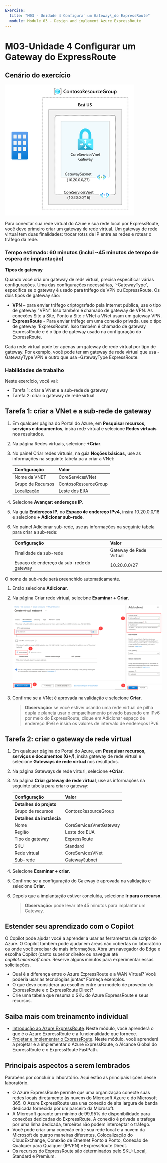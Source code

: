 ```yaml
---
Exercise:
  title: "M03 - Unidade 4 Configurar um Gateway\_do ExpressRoute"
  module: Module 03 - Design and implement Azure ExpressRoute
---
```

# M03-Unidade 4 Configurar um Gateway do ExpressRoute

## Cenário do exercício

![Diagrama de gateway de rede virtual.](../media/4-exercise-configure-expressroute-gateway.png)

Para conectar sua rede virtual do Azure e sua rede local por ExpressRoute, você deve primeiro criar um gateway de rede virtual. Um gateway de rede virtual tem duas finalidades: trocar rotas de IP entre as redes e rotear o tráfego da rede.

### Tempo estimado: 60 minutos (inclui ~45 minutos de tempo de espera de implantação)

**Tipos de gateway**

Quando você cria um gateway de rede virtual, precisa especificar várias configurações. Uma das configurações necessárias, '-GatewayType', especifica se o gateway é usado para tráfego de VPN ou ExpressRoute. Os dois tipos de gateway são:

- **VPN** – para enviar tráfego criptografado pela Internet pública, use o tipo de gateway "VPN". Isso também é chamado de gateway de VPN. As conexões Site a Site, Ponto a Site e VNet a VNet usam um gateway VPN.
- **ExpressRoute** - Para enviar tráfego em uma conexão privada, use o tipo de gateway 'ExpressRoute'. Isso também é chamado de gateway ExpressRoute e é o tipo de gateway usado na configuração do ExpressRoute.

Cada rede virtual pode ter apenas um gateway de rede virtual por tipo de gateway. Por exemplo, você pode ter um gateway de rede virtual que usa -GatewayType VPN e outro que usa -GatewayType ExpressRoute.

### Habilidades de trabalho

Neste exercício, você vai:

- Tarefa 1: criar a VNet e a sub-rede de gateway
- Tarefa 2: criar o gateway de rede virtual

## Tarefa 1: criar a VNet e a sub-rede de gateway

1. Em qualquer página do Portal do Azure, em **Pesquisar recursos, serviços e documentos**, insira rede virtual e selecione **Redes virtuais** nos resultados.

1. Na página Redes virtuais, selecione **+Criar**.

1. No painel Criar redes virtuais, na guia **Noções básicas,** use as informações na seguinte tabela para criar a VNet:

   | **Configuração**          | **Valor**                        |
   | -------------------- | -------------------------------- |
   | Nome da VNET | CoreServicesVNet                 |
   | Grupo de Recursos       | ContosoResourceGroup             |
   | Localização             | Leste dos EUA                          |

1. Selecione **Avançar: endereços IP**.

1. Na guia **Endereços IP**, no **Espaço de endereço IPv4**, insira 10.20.0.0/16 e selecione **+ Adicionar sub-rede**.

1. No painel Adicionar sub-rede, use as informações na seguinte tabela para criar a sub-rede:

   | **Configuração**                  | **Valor**               |
   | ---------------------------- | ----------------------- |
   | Finalidade da sub-rede               | Gateway de Rede Virtual |
   | Espaço de endereço da sub-rede do gateway | 10.20.0.0/27            |

O nome da sub-rede será preenchido automaticamente.

1. Então selecione **Adicionar**.

1. Na página Criar rede virtual, selecione **Examinar + Criar**.

   ![Portal do Azure – adicionar sub-rede de gateway](../media/add-gateway-subnet.png)

1. Confirme se a VNet é aprovada na validação e selecione **Criar**.

   >**Observação:** se você estiver usando uma rede virtual de pilha dupla e planeja usar o emparelhamento privado baseado em IPv6 por meio do ExpressRoute, clique em Adicionar espaço de endereço IPv6 e insira os valores de intervalo de endereços IPv6.

## Tarefa 2: criar o gateway de rede virtual

1. Em qualquer página do Portal do Azure, em **Pesquisar recursos, serviços e documentos (G+/)**, insira gateway de rede virtual e selecione **Gateways de rede virtual** nos resultados.

1. Na página Gateways de rede virtual, selecione **+Criar**.

1. Na página **Criar gateway de rede virtual**, use as informações na seguinte tabela para criar o gateway:

   | **Configuração**               | **Valor**                  |
   | ------------------------- | -------------------------- |
   | **Detalhes do projeto**       |                            |
   | Grupo de recursos            | ContosoResourceGroup       |
   | **Detalhes da instância**      |                            |
   | Nome                      | CoreServicesVnetGateway    |
   | Região                    | Leste dos EUA                    |
   | Tipo de gateway              | ExpressRoute               |
   | SKU                       | Standard                   |
   | Rede virtual           | CoreServicesVNet           |
   | Sub-rede                    | GatewaySubnet              |
   
1. Selecione **Examinar + criar**.

1. Confirme se a configuração do Gateway é aprovada na validação e selecione **Criar**.

1. Depois que a implantação estiver concluída, selecione **Ir para o recurso**.

   >**Observação:** pode levar até 45 minutos para implantar um Gateway.


## Estender seu aprendizado com o Copilot

O Copilot pode ajudar você a aprender a usar as ferramentas de script do Azure. O Copilot também pode ajudar em áreas não cobertas no laboratório ou onde você precisar de mais informações. Abra um navegador do Edge e escolha Copilot (canto superior direito) ou navegue até *copilot.microsoft.com*. Reserve alguns minutos para experimentar essas solicitações.
+ Qual é a diferença entre o Azure ExpressRoute e a WAN Virtual? Você poderia usar as tecnologias juntas? Forneça exemplos.
+ O que devo considerar ao escolher entre um modelo de provedor do ExpressRoute e o ExpressRoute Direct?
+ Crie uma tabela que resuma o SKU do Azure ExpressRoute e seus recursos.

## Saiba mais com treinamento individual

+ [Introdução ao Azure ExpressRoute](https://learn.microsoft.com/training/modules/intro-to-azure-expressroute/). Neste módulo, você aprenderá o que é o Azure ExpressRoute e a funcionalidade que fornece.
+ [Projetar e implementar o ExpressRoute](https://learn.microsoft.com/training/modules/design-implement-azure-expressroute/). Neste módulo, você aprenderá a projetar e a implementar o Azure ExpressRoute, o Alcance Global do ExpressRoute e o ExpressRoute FastPath.

## Principais aspectos a serem lembrados

Parabéns por concluir o laboratório. Aqui estão as principais lições desse laboratório. 
+ O Azure ExpressRoute permite que uma organização conecte suas redes locais diretamente às nuvens do Microsoft Azure e do Microsoft 365. O Azure ExpressRoute usa uma conexão de alta largura de banda dedicada fornecida por um parceiro da Microsoft.
+ A Microsoft garante um mínimo de 99,95% de disponibilidade para conexões dedicadas do ExpressRoute. A conexão é privada e trafega por uma linha dedicada, terceiros não podem interceptar o tráfego.
+ Você pode criar uma conexão entre sua rede local e a nuvem da Microsoft de quatro maneiras diferentes, Colocalização do CloudExchange, Conexão de Ethernet Ponto a Ponto, Conexão de Qualquer para Qualquer (IPVPN) e ExpressRoute Direct.
+ Os recursos do ExpressRoute são determinados pelo SKU: Local, Standard e Premium. 


